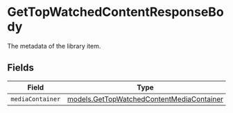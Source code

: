 # GetTopWatchedContentResponseBody

The metadata of the library item.


## Fields

| Field                                                                                        | Type                                                                                         | Required                                                                                     | Description                                                                                  |
| -------------------------------------------------------------------------------------------- | -------------------------------------------------------------------------------------------- | -------------------------------------------------------------------------------------------- | -------------------------------------------------------------------------------------------- |
| `mediaContainer`                                                                             | [models.GetTopWatchedContentMediaContainer](../models/gettopwatchedcontentmediacontainer.md) | :heavy_minus_sign:                                                                           | N/A                                                                                          |